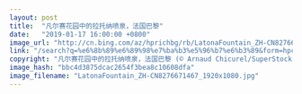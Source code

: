 ```yaml
---
layout: post
title:  "凡尔赛花园中的拉托纳喷泉，法国巴黎"
date:   "2019-01-17 16:00:00 +0800"
image_url: "http://cn.bing.com/az/hprichbg/rb/LatonaFountain_ZH-CN8276671467_1920x1080.jpg"
link: "/search?q=%e6%8b%89%e6%89%98%e7%ba%b3%e5%96%b7%e6%b3%89&form=hpcapt&mkt=zh-cn"
copyright: "凡尔赛花园中的拉托纳喷泉，法国巴黎 (© Arnaud Chicurel/SuperStock)"
image_hash: "bbc4d3875dcac2654f3bea8c10608dfa"
image_filename: "LatonaFountain_ZH-CN8276671467_1920x1080.jpg"
---
```

